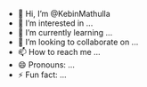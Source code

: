 - 👋 Hi, I’m @KebinMathulla
- 👀 I’m interested in ...
- 🌱 I’m currently learning ...
- 💞️ I’m looking to collaborate on ...
- 📫 How to reach me ...
- 😄 Pronouns: ...
- ⚡ Fun fact: ...

<!---
KebinMathulla/KebinMathulla is a ✨ special ✨ repository because its `README.md` (this file) appears on your GitHub profile.
You can click the Preview link to take a look at your changes.
--->
